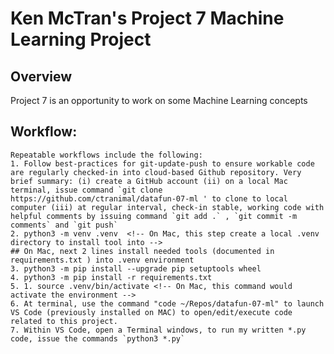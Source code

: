 # Ken McTran's Project 7 Machine Learning Project

## Overview

Project 7 is an opportunity to work on some Machine Learning concepts


## Workflow:
    Repeatable workflows include the following:
    1. Follow best-practices for git-update-push to ensure workable code are regularly checked-in into cloud-based Github repository. Very brief summary: (i) create a GitHub account (ii) on a local Mac terminal, issue command `git clone https://github.com/ctranimal/datafun-07-ml ' to clone to local computer (iii) at regular interval, check-in stable, working code with helpful comments by issuing command `git add .` , `git commit -m comments` and `git push`
    2. python3 -m venv .venv  <!-- On Mac, this step create a local .venv directory to install tool into --> 
    ## On Mac, next 2 lines install needed tools (documented in requirements.txt ) into .venv environment
    3. python3 -m pip install --upgrade pip setuptools wheel
    4. python3 -m pip install -r requirements.txt
    5. 1. source .venv/bin/activate <!-- On Mac, this command would activate the environment -->
    6. At terminal, use the command "code ~/Repos/datafun-07-ml" to launch VS Code (previously installed on MAC) to open/edit/execute code related to this project.
    7. Within VS Code, open a Terminal windows, to run my written *.py code, issue the commands `python3 *.py`
   
